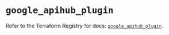 # `google_apihub_plugin`

Refer to the Terraform Registry for docs: [`google_apihub_plugin`](https://registry.terraform.io/providers/hashicorp/google/6.42.0/docs/resources/apihub_plugin).
